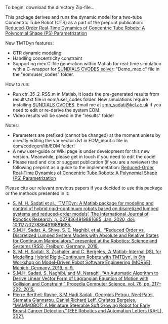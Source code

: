 To begin, download the directory Zip-file...

This package derives and runs the dynamic model for a two-tube Concentric Tube Robot (CTR) as a part of the preprint publication: [Reduced-Order Real-Time Dynamics of Concentric Tube Robots: A Polynomial Shape (PS) Parametrization](https://www.researchgate.net/publication/346036331_Reduced-Order_Real-Time_Dynamics_of_Concentric_Tube_Robots_A_Polynomial_Shape_PS_Parametrization)

New TMTDyn features:
- CTR dynamic modeling
- Handling concentricity constraint
- Supporting mex C-file generation within Matlab for real-time simulation with a C-wrapper for [SUNDIALS CVODES solver](https://computing.llnl.gov/projects/sundials/cvodes): "Demo_mex.c" file in the "eom/user_codes" folder.

How to run:
- Run ctr_35_2_RSS.m in Matlab, it loads the pre-generated results from results.txt file in eom/user_codes folder. New simulations require installing [SUNDIALS CVODES](https://computing.llnl.gov/projects/sundials/cvodes). Email me at smh_sadati@kcl.ac.uk if you need to edit or re-derive the system EOM. 
- Video results will be saved in the "results" folder

Notes:
- Parameters are prefixed (cannot be changed) at the moment unless by directly editing the var vector dv1 in EOM_input.c file in eom/codegen/lib/EOM folder!
- A new user-guide or Wiki page is under development for this new version. Meanwhile, please get in touch if you need to edit the code!
- Please read and cite or suggest publication (if you are a reviewer) the following preprint as a guide to the implemnetation:
[Reduced-Order Real-Time Dynamics of Concentric Tube Robots: A Polynomial Shape (PS) Parametrization](https://www.researchgate.net/publication/346036331_Reduced-Order_Real-Time_Dynamics_of_Concentric_Tube_Robots_A_Polynomial_Shape_PS_Parametrization)

Please cite our relevant previous papers if you decided to use this package or the methods presented in it:
- [S. M. H. Sadati et al., ‘TMTDyn: A Matlab package for modeling and control of hybrid rigid–continuum robots based on discretized lumped systems and reduced-order models’, The International Journal of Robotics Research, p. 0278364919881685, Jan. 2020, doi: 10.1177/0278364919881685.](https://www.researchgate.net/publication/335915427_TMTDyn_A_Matlab_Package_for_Modeling_and_Control_of_Hybrid_Rigid-Continuum_Robots_Based_on_Discretized_Lumped_System_and_Reduced-Order_Models?_sg=65yJ5EQJJgnjvr9ohuMjzS780X0XWanljwr8QWaN9auM8IJ2D-rcASJhffq-b1E0CrX7FtJ2bprcycJrhmQf5khwTs9hKQDCFU0oYW70.pYVS3qSCozpfAwCtsdbw2i-H_LzanR5IVV85KHV2xRN0TfJZIYS5s9mUhVDKTBzuDZk6j3ryf2rZeLnMW_0raw)
- [S.M.H. Sadat, A. Shiva, S. E. Naghibi, et al., “Reduced Order vs. Discretized Lumped System Models with Absolute and Relative States for Continuum Manipulators,” presented at the Robotics: Science and Systems (RSS), Freiburg, Germany, 2019.](https://www.researchgate.net/publication/332980482_Reduced_Order_vs_Discretized_Lumped_System_Models_with_Absolute_and_Relative_States_for_Continuum_Manipulators)
- [S. M. H. Sadati, S. Zschaler, and C. Bergeles, ‘A Matlab-Internal DSL for Modelling Hybrid Rigid–Continuum Robots with TMTDyn’, in 6th Workshop on Model-Driven Robot Software Engineering (MORSE), Munich, Germany, 2019, p. 9.
](https://www.researchgate.net/publication/334898974_A_Matlab-Internal_DSL_for_Modelling_Hybrid_Rigid-Continuum_Robots_with_TMTDyn?_sg=65yJ5EQJJgnjvr9ohuMjzS780X0XWanljwr8QWaN9auM8IJ2D-rcASJhffq-b1E0CrX7FtJ2bprcycJrhmQf5khwTs9hKQDCFU0oYW70.pYVS3qSCozpfAwCtsdbw2i-H_LzanR5IVV85KHV2xRN0TfJZIYS5s9mUhVDKTBzuDZk6j3ryf2rZeLnMW_0raw)
- [S.M.H. Sadati, S. Naghibi, and M. Naraghi, “An Automatic Algorithm to Derive Linear Vector Form of Lagrangian Equation of Motion with Collision and Constraint,” Procedia Computer Science, vol. 76, pp. 217–222, 2015.](https://www.researchgate.net/publication/290003554_An_Automatic_Algorithm_to_Derive_Linear_Vector_Form_of_Lagrangian_Equation_of_Motion_with_Collision_and_Constraint)
- [Pierre Berthet-Rayne, S.M.Hadi Sadati, Georgios Petrou, Neel Patel, Stamatia Giannarou, Daniel Richard Leff, Christos Bergeles, “MAMMOBOT: A Miniature Steerable Soft Growing Robot for Early Breast Cancer Detection,” IEEE Robotics and Automation Letters (RA-L), 2021.](https://www.researchgate.net/publication/349349993_MAMMOBOT_A_Miniature_Steerable_Soft_Growing_Robot_for_Early_Breast_Cancer_Detection)
